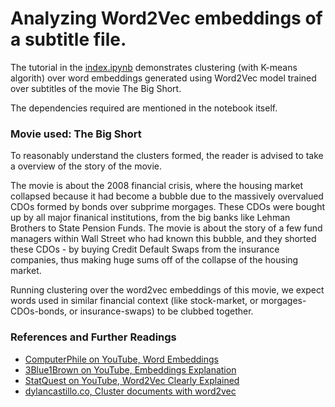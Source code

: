 # Analyzing Word2Vec embeddings of a subtitle file.

The tutorial in the [index.ipynb](index.ipynb) demonstrates clustering (with K-means algorith) over word embeddings generated using Word2Vec model trained over subtitles of the movie The Big Short.

The dependencies required are mentioned in the notebook itself.

### Movie used: The Big Short
To reasonably understand the clusters formed, the reader is advised to take a overview of the story of the movie.

The movie is about the 2008 financial crisis, where the housing market collapsed because it had become a bubble due to the massively overvalued CDOs formed by bonds over subprime morgages. These CDOs were bought up by all major finanical institutions, from the big banks like Lehman Brothers to State Pension Funds. The movie is about the story of a few fund managers within Wall Street who had known this bubble, and they shorted these CDOs - by buying Credit Default Swaps from the insurance companies, thus making huge sums off of the collapse of the housing market.

Running clustering over the word2vec embeddings of this movie, we expect words used in similar financial context (like stock-market, or morgages-CDOs-bonds, or insurance-swaps) to be clubbed together.

### References and Further Readings
- [ComputerPhile on YouTube, Word Embeddings](https://youtu.be/gQddtTdmG_8)
- [3Blue1Brown on YouTube, Embeddings Explanation](https://youtu.be/wjZofJX0v4M)
- [StatQuest on YouTube, Word2Vec Clearly Explained](https://youtu.be/viZrOnJclY0)
- [dylancastillo.co, Cluster documents with word2vec](https://dylancastillo.co/nlp-snippets-cluster-documents-using-word2vec/)

